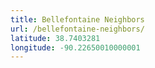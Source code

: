 ```yaml
---
title: Bellefontaine Neighbors
url: /bellefontaine-neighbors/
latitude: 38.7403281
longitude: -90.22650010000001
---
```

